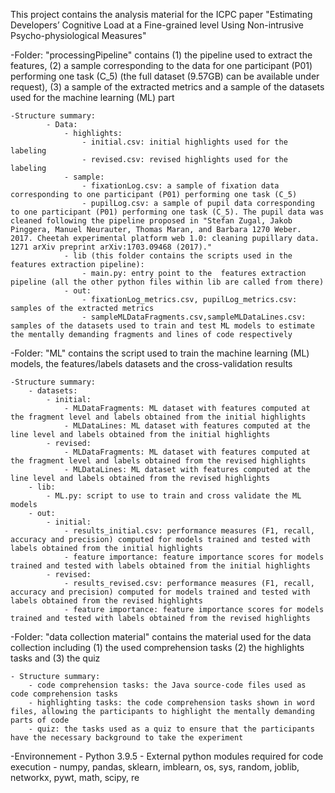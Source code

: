 This project contains the analysis material for the ICPC paper "Estimating Developers’ Cognitive Load at a Fine-grained level Using Non-intrusive Psycho-physiological Measures"


-Folder: "processingPipeline" contains (1) the pipeline used to extract the features, (2) a sample corresponding to the data for one participant (P01) performing one task (C_5) (the full dataset (9.57GB) can be available under request), (3) a sample of the extracted metrics and a sample of the datasets used for the machine learning (ML) part

	-Structure summary:
			- Data:
				- highlights:
					- initial.csv: initial highlights used for the labeling
					- revised.csv: revised highlights used for the labeling
				- sample:
					- fixationLog.csv: a sample of fixation data corresponding to one participant (P01) performing one task (C_5)
					- pupilLog.csv: a sample of pupil data corresponding to one participant (P01) performing one task (C_5). The pupil data was cleaned following the pipeline proposed in "Stefan Zugal, Jakob Pinggera, Manuel Neurauter, Thomas Maran, and Barbara 1270 Weber. 2017. Cheetah experimental platform web 1.0: cleaning pupillary data. 1271 arXiv preprint arXiv:1703.09468 (2017)."
				- lib (this folder contains the scripts used in the features extraction pipeline):
					- main.py: entry point to the  features extraction pipeline (all the other python files within lib are called from there)
				- out:
					- fixationLog_metrics.csv, pupilLog_metrics.csv: samples of the extracted metrics
					- sampleMLDataFragments.csv,sampleMLDataLines.csv: samples of the datasets used to train and test ML models to estimate the mentally demanding fragments and lines of code respectively



-Folder: "ML" contains the script used to train the machine learning (ML) models, the features/labels datasets and the cross-validation results

	-Structure summary:
		- datasets:
			- initial:
				- MLDataFragments: ML dataset with features computed at the fragment level and labels obtained from the initial highlights
				- MLDataLines: ML dataset with features computed at the line level and labels obtained from the initial highlights
			- revised:
				- MLDataFragments: ML dataset with features computed at the fragment level and labels obtained from the revised highlights
				- MLDataLines: ML dataset with features computed at the line level and labels obtained from the revised highlights
		- lib:
			- ML.py: script to use to train and cross validate the ML models
		- out:
			- initial:
				- results_initial.csv: performance measures (F1, recall, accuracy and precision) computed for models trained and tested with labels obtained from the initial highlights
				- feature importance: feature importance scores for models trained and tested with labels obtained from the initial highlights
			- revised: 
				- results_revised.csv: performance measures (F1, recall, accuracy and precision) computed for models trained and tested with labels obtained from the revised highlights
				- feature importance: feature importance scores for models trained and tested with labels obtained from the revised highlights

-Folder: "data collection material" contains the material used for the data collection including (1) the used comprehension tasks (2) the highlights tasks and (3) the quiz
	
	- Structure summary:
		- code comprehension tasks: the Java source-code files used as code comprehension tasks
		- highlighting tasks: the code comprehension tasks shown in word files, allowing the participants to highlight the mentally demanding parts of code
		- quiz: the tasks used as a quiz to ensure that the participants have the necessary background to take the experiment


-Environnement
	- Python 3.9.5 
	- External python modules required for code execution
		- numpy, pandas, sklearn, imblearn, os, sys, random, joblib, networkx, pywt, math, scipy, re




